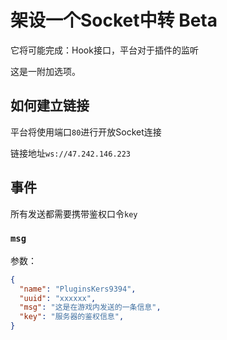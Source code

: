 # 架设一个Socket中转 Beta

它将可能完成：Hook接口，平台对于插件的监听

这是一附加选项。

## 如何建立链接

平台将使用端口`80`进行开放Socket连接

链接地址`ws://47.242.146.223`

## 事件 ##

所有发送都需要携带鉴权口令`key`

### `msg` ###

参数：

```json
{
  "name": "PluginsKers9394",
  "uuid": "xxxxxx",
  "msg": "这是在游戏内发送的一条信息",
  "key": "服务器的鉴权信息",
}
```
